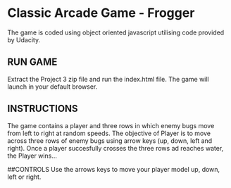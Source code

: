 # Classic Arcade Game - Frogger

The game is coded using object oriented javascript utilising code provided by Udacity.

## RUN GAME
Extract the Project 3 zip file and run the index.html file.
The game will launch in your default browser.


## INSTRUCTIONS
The game contains a player and three rows in which enemy bugs move from left to right at random speeds.
The objective of Player is to move across three rows of enemy bugs  using arrow keys (up, down, left and right).
Once a player succesfully crosses the three rows ad reaches water, the Player wins...


##CONTROLS
Use the arrows keys to move your player model up, down, left or right.
